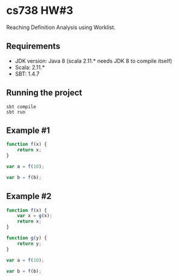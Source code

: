 # cs738 HW#3
Reaching Definition Analysis using Worklist.

## Requirements 

- JDK version: Java 8 (scala 2.11.* needs JDK 8 to compile itself)
- Scala: 2.11.*
- SBT: 1.4.7


## Running the project

```
sbt compile
sbt run
```

## Example #1

```javascript
function f(x) {
	return x;
}

var a = f(10);

var b = f(b);
```

## Example #2

```javascript
function f(x) {
	var x = g(x);
	return x;
}

function g(y) { 
	return y;
}

var a = f(10);

var b = f(b);
```
